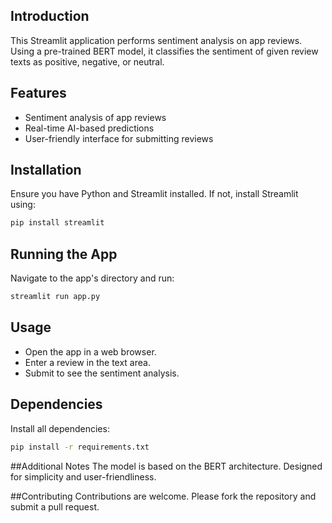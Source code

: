 
## Introduction
This Streamlit application performs sentiment analysis on app reviews. Using a pre-trained BERT model, it classifies the sentiment of given review texts as positive, negative, or neutral.

## Features
- Sentiment analysis of app reviews
- Real-time AI-based predictions
- User-friendly interface for submitting reviews


## Installation
Ensure you have Python and Streamlit installed. If not, install Streamlit using:
```bash
pip install streamlit
```
## Running the App
Navigate to the app's directory and run:
```bash
streamlit run app.py
```

## Usage
- Open the app in a web browser.
- Enter a review in the text area.
- Submit to see the sentiment analysis.

## Dependencies
Install all dependencies:
```bash
pip install -r requirements.txt
```

##Additional Notes
The model is based on the BERT architecture.
Designed for simplicity and user-friendliness.


##Contributing
Contributions are welcome. Please fork the repository and submit a pull request.

